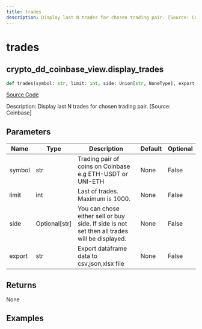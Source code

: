 ```yaml
---
title: trades
description: Display last N trades for chosen trading pair. [Source: Coinbase]
---
```

# trades

## crypto_dd_coinbase_view.display_trades

```python
def trades(symbol: str, limit: int, side: Union[str, NoneType], export: str) -> None:
```
[Source Code](https://github.com/OpenBB-finance/OpenBBTerminal/tree/main/openbb_terminal/cryptocurrency/due_diligence/coinbase_view.py#L50)

Description: Display last N trades for chosen trading pair. [Source: Coinbase]

## Parameters

| Name | Type | Description | Default | Optional |
| ---- | ---- | ----------- | ------- | -------- |
| symbol | str | Trading pair of coins on Coinbase e.g ETH-USDT or UNI-ETH | None | False |
| limit | int | Last <limit> of trades. Maximum is 1000. | None | False |
| side | Optional[str] | You can chose either sell or buy side. If side is not set then all trades will be displayed. | None | False |
| export | str | Export dataframe data to csv,json,xlsx file | None | False |

## Returns

None

## Examples

